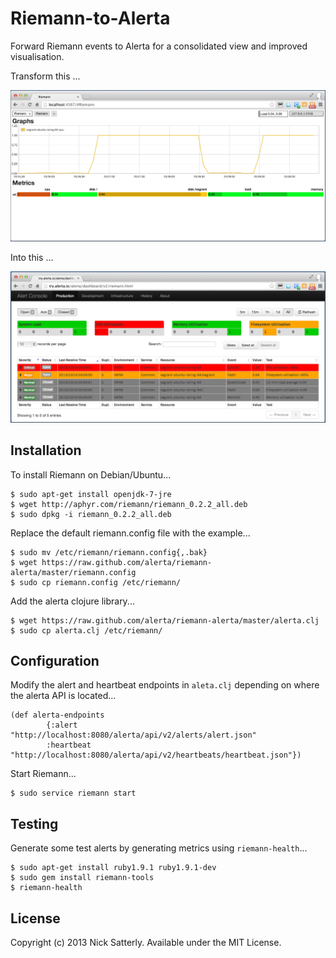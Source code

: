 Riemann-to-Alerta
=================

Forward Riemann events to Alerta for a consolidated view and improved visualisation.

Transform this ...

![nagios](/docs/images/riemann.png?raw=true)

Into this ...

![alerta](/docs/images/alerta.png?raw=true)

Installation
------------

To install Riemann on Debian/Ubuntu...

    $ sudo apt-get install openjdk-7-jre
    $ wget http://aphyr.com/riemann/riemann_0.2.2_all.deb
    $ sudo dpkg -i riemann_0.2.2_all.deb

Replace the default riemann.config file with the example...

    $ sudo mv /etc/riemann/riemann.config{,.bak}
    $ wget https://raw.github.com/alerta/riemann-alerta/master/riemann.config
    $ sudo cp riemann.config /etc/riemann/

Add the alerta clojure library...

    $ wget https://raw.github.com/alerta/riemann-alerta/master/alerta.clj
    $ sudo cp alerta.clj /etc/riemann/

Configuration
-------------

Modify the alert and heartbeat endpoints in `aleta.clj` depending on where the alerta API is located...

```
(def alerta-endpoints
        {:alert "http://localhost:8080/alerta/api/v2/alerts/alert.json"
        :heartbeat "http://localhost:8080/alerta/api/v2/heartbeats/heartbeat.json"})
```

Start Riemann...
    
    $ sudo service riemann start


Testing
-------

Generate some test alerts by generating metrics using `riemann-health`...

    $ sudo apt-get install ruby1.9.1 ruby1.9.1-dev
    $ sudo gem install riemann-tools
    $ riemann-health

License
-------

Copyright (c) 2013 Nick Satterly. Available under the MIT License.
